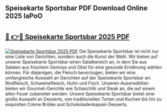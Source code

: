 ## Speisekarte Sportsbar PDF Download Online 2025 IaPoO

# <h2><a href="http://gcaueb.nevu.top/?p=Speisekarte+Sportsbar">🔗 👉🔴 Speisekarte Sportsbar 2025 PDF</a></h2>

[![Speisekarte Sportsbar 2025 PDF](https://i.imgur.com/dBaPXMq.png)](http://gcaueb.nevu.top/?p=Speisekarte+Sportsbar)
Die Speisekarte Sportsbar ist nicht nur eine Liste von Gerichten, sondern auch die Kunst der Wahl. Wir bieten auf unserer Speisekarte Sportsbar einen Salatbereich an, in dem Sie aus Salaten aus frischem Gemüse und Obst für eine gesunde Ernährung wählen können. Für diejenigen, die Fleisch bevorzugen, bieten wir eine umfangreiche Auswahl an Gerichten auf der Speisekarte Sportsbar an: Rindfleisch, Schweinefleisch, Huhn und Fisch. Unseren Auserwählten bieten wir Gourmet-Gerichte wie Schaschlik und Steak an, die auf einem alten Feuer zubereitet werden. Unsere Speisekarte Sportsbar bietet eine große Auswahl an Desserts, von traditionellen Torten und Kuchen bis hin zu exquisiten Crème Brûlée und Schokoladenkapsel-Desserts.
